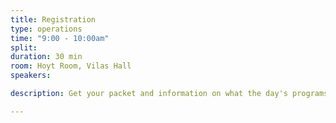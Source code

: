 ```yaml
---
title: Registration
type: operations
time: "9:00 - 10:00am"
split:
duration: 30 min
room: Hoyt Room, Vilas Hall
speakers:

description: Get your packet and information on what the day's programs will bring. [Register for the sessions to guarantee your spot!](https://docs.google.com/forms/d/e/1FAIpQLSere3r4qvhX7XEd_RSwMKIp7lIzvmHW0Ac4zVqKg9pL1M5NbA/viewform)

---
```

